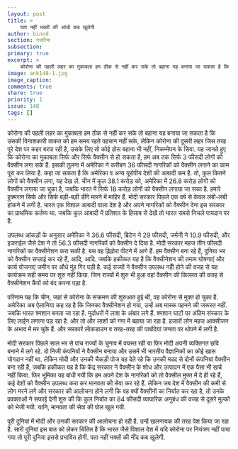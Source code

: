 ```yaml
---
layout: post
title: >
    पता नहीं भक्तों की आंखें कब खुलेगी
author: binod
section: नजरिया
subsection:
primary: true
excerpt: >
    कोरोना की पहली लहर का मुकाबला हम ठीक से नहीं कर सके तो बहाना यह बनाया जा सकता है कि उसकी विनाशकारी ताकत को हम समय रहते पहचान नहीं सके, लेकिन कोरोना की दूसरी लहर जिस तरह पूरे देश पर कहर बरपा रही है, उसके लिए तो कोई ठोस बहाना भी नहीं...
image: ank148-1.jpg
image_caption: 
comments: true
share: true
priority: 1
issue: 148
tags: []
---
```


कोरोना की पहली लहर का मुकाबला हम ठीक से नहीं कर सके तो बहाना यह बनाया जा सकता है कि उसकी विनाशकारी ताकत को हम समय रहते पहचान नहीं सके, लेकिन कोरोना की दूसरी लहर जिस तरह पूरे देश पर कहर बरपा रही है, उसके लिए तो कोई ठोस बहाना भी नहीं, निकम्मेपन के सिवा. यह जानते हुए कि कोरोना का मुकाबला सिर्फ और सिर्फ वैक्सीन से हो सकता है, हम अब तक सिर्फ 3 फीसदी लोगों को वैक्सीन लगा सके हैं. इसकी तुलना में अमेरिका ने करीबन 36 फीसदी नागरिकों को वैक्सीन लगाने का काम पूरा कर लिया है.
कहा जा सकता है कि अमेरिका व अन्य यूरोपीय देशों की आबादी कम है. तो, कुल कितने लोगों को वैक्सीन लगा, यह देख लें. चीन में कुल 38.1 करोड़ को, अमेरिका में 26.8 करोड़ लोगों को वैक्सीन लगाया जा चुका है, जबकि भारत में सिर्फ 18 करोड़ लोगों को वैक्सीन लगाया जा सका है. हमारे हुक्मरान सिर्फ और सिर्फ बड़ी-बड़ी डींगे मारने में माहिर हैं. मोदी सरकार पिछले एक वर्ष से केवल लंबी-लंबी हांकने में लगी है. भारत एक विशाल आबादी वाला देश है और अपने नागरिकों को वैक्सीन देना इस सरकार का प्राथमिक कर्तव्य था. जबकि कुल आबादी में प्रतिशत के हिसाब से देखें तो भारत सबसे निचले पायदान पर है.

उपलब्ध आंकड़ों के अनुसार अमेरिका ने 36.6 फीसदी, ब्रिटेन ने 29 फीसदी, जर्मनी ने 10.9 फीसदी, और इजराईल जैसे देश ने तो 56.3 फीसदी नागरिकों को वैक्सीन दे दिया है. मोदी सरकार महज तीन फीसदी नागरिकों का वैक्सीनेशन करा सकी है. बस वह ढ़िढ़ोरा पीटने में आगे हैं. हम वैक्सीन बना रहे हैं, दुनिया भर को वैक्सीन सप्लाई कर रहे हैं, आदि, आदि. जबकि हकीकत यह है कि वैक्सीनेशन की तमाम घोषणाएं और कार्य योजनाएं जमीन पर औधे मुंह गिर पड़ी है. कई राज्यों ने वैक्सीन उपलब्ध नहीें होने की वजह से यह कार्यक्रम सही समय पर शुरु नहीं किया. जिन राज्यों में शुरु भी हुआ वहां वैक्सीन की किल्लत की वजह से वैक्सीनेशन कैंपों को बंद करना पड़ा है.

परिणाम यह कि चीन, जहां से कोरोना के संक्रमण की शुरुआत हुई थी, वह कोरोना से मुक्त हो चुका है. अमेरिका अब ऐलानिया कह रह है कि जिनका वैक्सीनेशन हो गया, उन्हें अब मास्क पहनने की जरूरत नहीं. जबकि भारत श्मशान बनता जा रहा है. मुर्दाधरों में लाश के अंबार लगे हैं. श्मशान घाटों पर अंतिम संस्कार के लिए लाईन लगाना पड़ रहा है. और तो और लाशों को गंगा में बहाया जा रहा है. हजारों लोग महज आक्सीजन के अभाव में मर चुके हैं. और सरकारें लाॅकडाउन व तरह-तरह की पाबंदियां जनता पर थोपने में लगी है.

मोदी सरकार पिछले साल भर से पांच राज्यों के चुनाव में वयस्त रही या फिर मोदी अपनी व्यक्तिगत छवि बनाने में लगे रहे. दो निजी कंपनियों ने वैक्सीन बनाया और उसमें भी भारतीय वैज्ञानिकों का कोई खास योगदान नहीं था. लेकिन मोदी और उनकी चैकड़ी पोज यह देते रहे कि उनकी मदद से दोनों कंपनियां वैक्सीन बना रही हैं, जबकि हकीकत यह है कि केंद्र सरकार ने वैक्सीन के शोध और उत्पादन में एक पैसा भी खर्च नहीं किया. फिर भूमिका यह बांधी गयी कि हम अपने देश के नागरिकों को तो वैक्सील मुफ्त में दे ही रहे हैं, कई देशों को वैक्सीन उपलब्ध करा कर मानवता की सेवा कर रहे हैं. लेकिन जब देश में वैक्सीन की कमी से लोग मरने लगे और सरकार की आलोचना होने लगी कि वह क्यों वैक्सीनों का निर्यात कर रहा है, तो उनके प्रवक्ताओं ने सफाई देनी शुरु की कि कुल निर्यात का 84 फीसदी व्यापारिक अनुबंध की वजह से दूसरे मुल्कों को भेजी गयी. यानि, मानवता की सेवा की पोल खुल गयी.

पूरी दुनियां में मोदी और उनकी सरकार की आलोचना हो रही है. उन्हें खलनायक की तरह पेश किया जा रहा है. सारी दुनियां इस बात को लेकर चिंतित है कि भारत जैसे विशाल देश में यदि कोरोना पर नियंत्रण नहीं पाया गया तो पूरी दुनिया इससे प्रभावित होगी. पता नहीं भक्तों की नींद कब खुलेगी.
